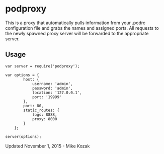 # podproxy

This is a proxy that automatically pulls information from your .podrc configuration file and grabs the names and assigned ports. All requests to the newly spawned proxy server will be forwarded to the appropriate server.

## Usage

	var server = require('podproxy');
	
	var options = {
			host: {
				username: 'admin',
				password: 'admin',
				location: '127.0.0.1',
				port: '19999'
			},
			port: 80,
			static_routes: {
				logs: 8888,
				proxy: 8000
			}
		};
	
	server(options);
	
Updated November 1, 2015 - Mike Kozak